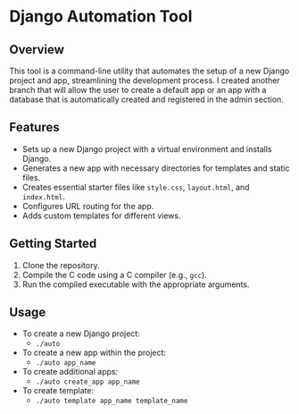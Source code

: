 # Django Automation Tool

## Overview
This tool is a command-line utility that automates the setup of a new Django project and app, streamlining the development process. I created another branch that will allow the user to create a default app or an app with a database that is automatically created and registered in the admin section.

## Features
- Sets up a new Django project with a virtual environment and installs Django.
- Generates a new app with necessary directories for templates and static files.
- Creates essential starter files like `style.css`, `layout.html`, and `index.html`.
- Configures URL routing for the app.
- Adds custom templates for different views.

## Getting Started
1. Clone the repository.
2. Compile the C code using a C compiler (e.g., `gcc`).
3. Run the compiled executable with the appropriate arguments.

## Usage
- To create a new Django project:
  - `./auto`
- To create a new app within the project:
  - `./auto app_name`
- To create additional apps:
  - `./auto create_app app_name` 
- To create template:
  - `./auto template app_name template_name`



  
